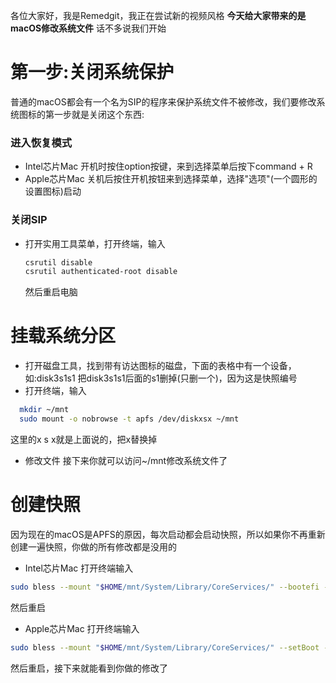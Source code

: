 各位大家好，我是Remedgit，我正在尝试新的视频风格
**今天给大家带来的是macOS修改系统文件**
话不多说我们开始
# 第一步:关闭系统保护
普通的macOS都会有一个名为SIP的程序来保护系统文件不被修改，我们要修改系统图标的第一步就是关闭这个东西:
### 进入恢复模式
- Intel芯片Mac
	开机时按住option按键，来到选择菜单后按下command + R
- Apple芯片Mac
	关机后按住开机按钮来到选择菜单，选择"选项"(一个圆形的设置图标)启动
### 关闭SIP
- 打开实用工具菜单，打开终端，输入
	```bash
	csrutil disable
	csrutil authenticated-root disable
	```
	然后重启电脑
# 挂载系统分区
- 打开磁盘工具，找到带有访达图标的磁盘，下面的表格中有一个设备，如:disk3s1s1 把disk3s1s1后面的s1删掉(只删一个)，因为这是快照编号
- 打开终端，输入
```bash 
  mkdir ~/mnt
  sudo mount -o nobrowse -t apfs /dev/diskxsx ~/mnt
  ```
  这里的x s x就是上面说的，把x替换掉
- 修改文件
接下来你就可以访问~/mnt修改系统文件了
# 创建快照
因为现在的macOS是APFS的原因，每次启动都会启动快照，所以如果你不再重新创建一遍快照，你做的所有修改都是没用的
- Intel芯片Mac
打开终端输入
```bash
sudo bless --mount "$HOME/mnt/System/Library/CoreServices/" --bootefi --create-snapshot
```
然后重启
- Apple芯片Mac
打开终端输入
```bash
sudo bless --mount "$HOME/mnt/System/Library/CoreServices/" --setBoot --create-snapshot
```
然后重启，接下来就能看到你做的修改了
